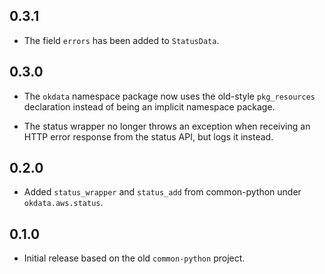 ## 0.3.1

* The field `errors` has been added to `StatusData`.

## 0.3.0

* The `okdata` namespace package now uses the old-style `pkg_resources`
  declaration instead of being an implicit namespace package.

* The status wrapper no longer throws an exception when receiving an HTTP error
  response from the status API, but logs it instead.

## 0.2.0

* Added `status_wrapper` and `status_add` from common-python under
  `okdata.aws.status`.

## 0.1.0

* Initial release based on the old `common-python` project.
